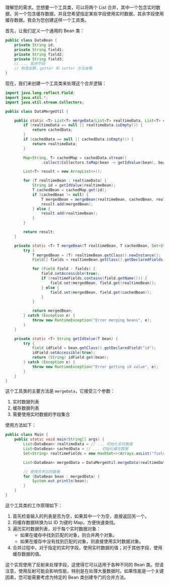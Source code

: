 理解您的需求。您想要一个工具类，可以将两个 List<Bean> 合并，其中一个包含实时数据，另一个包含缓存数据，并且您希望指定某些字段使用实时数据，其余字段使用缓存数据。我会为您创建这样一个工具类。

首先，让我们定义一个通用的 Bean 类：

```java
public class DataBean {
    private String id;
    private String field1;
    private String field2;
    private String field3;
    // ... 其他字段
    // 构造函数，getter 和 setter 方法省略
}
```

现在，我们来创建一个工具类来处理这个合并逻辑：

```java
import java.lang.reflect.Field;
import java.util.*;
import java.util.stream.Collectors;

public class DataMergeUtil {

    public static <T> List<T> mergeData(List<T> realtimeData, List<T> cachedData, Set<String> realtimeFields) {
        if (realtimeData == null || realtimeData.isEmpty()) {
            return cachedData;
        }
        if (cachedData == null || cachedData.isEmpty()) {
            return realtimeData;
        }

        Map<String, T> cachedMap = cachedData.stream()
                .collect(Collectors.toMap(bean -> getIdValue(bean), bean -> bean, (v1, v2) -> v1));

        List<T> result = new ArrayList<>();

        for (T realtimeBean : realtimeData) {
            String id = getIdValue(realtimeBean);
            T cachedBean = cachedMap.get(id);
            if (cachedBean != null) {
                T mergedBean = mergeBean(realtimeBean, cachedBean, realtimeFields);
                result.add(mergedBean);
            } else {
                result.add(realtimeBean);
            }
        }

        return result;
    }

    private static <T> T mergeBean(T realtimeBean, T cachedBean, Set<String> realtimeFields) {
        try {
            T mergedBean = (T) realtimeBean.getClass().newInstance();
            Field[] fields = realtimeBean.getClass().getDeclaredFields();

            for (Field field : fields) {
                field.setAccessible(true);
                if (realtimeFields.contains(field.getName())) {
                    field.set(mergedBean, field.get(realtimeBean));
                } else {
                    field.set(mergedBean, field.get(cachedBean));
                }
            }

            return mergedBean;
        } catch (Exception e) {
            throw new RuntimeException("Error merging beans", e);
        }
    }

    private static <T> String getIdValue(T bean) {
        try {
            Field idField = bean.getClass().getDeclaredField("id");
            idField.setAccessible(true);
            return (String) idField.get(bean);
        } catch (Exception e) {
            throw new RuntimeException("Error getting id value", e);
        }
    }
}
```

这个工具类的主要方法是 `mergeData`，它接受三个参数：
1. 实时数据列表
2. 缓存数据列表
3. 需要使用实时数据的字段集合

使用方法如下：

```java
public class Main {
    public static void main(String[] args) {
        List<DataBean> realtimeData = // ... 初始化实时数据
        List<DataBean> cachedData = // ... 初始化缓存数据
        Set<String> realtimeFields = new HashSet<>(Arrays.asList("field1", "field2"));

        List<DataBean> mergedData = DataMergeUtil.mergeData(realtimeData, cachedData, realtimeFields);

        // 使用合并后的数据
        for (DataBean bean : mergedData) {
            System.out.println(bean);
        }
    }
}
```

这个工具类的工作原理如下：

1. 首先检查输入的列表是否为空，如果其中一个为空，直接返回另一个。
2. 将缓存数据转换为以 ID 为键的 Map，方便快速查找。
3. 遍历实时数据列表，对于每个实时数据对象：
    - 如果在缓存中找到匹配的对象，则合并两个对象。
    - 如果在缓存中没有找到匹配的对象，则直接使用实时数据对象。
4. 合并过程中，对于指定的实时字段，使用实时数据的值；对于其他字段，使用缓存数据的值。

这个实现使用了反射来处理字段，这使得它可以适用于各种不同的 Bean 类。但请注意，使用反射可能会影响性能，特别是在处理大量数据时。如果性能是一个关键因素，您可能需要考虑为特定的 Bean 类创建专门的合并方法。